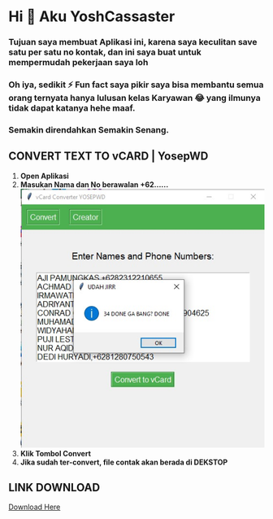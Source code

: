 # Hi 👊 Aku YoshCassaster
### Tujuan saya membuat Aplikasi ini, karena saya keculitan save satu per satu no kontak, dan ini saya buat untuk mempermudah pekerjaan saya loh
### Oh iya, sedikit ⚡ Fun fact saya pikir saya bisa membantu semua orang ternyata hanya lulusan kelas Karyawan 😂 yang ilmunya tidak dapat katanya hehe maaf.
### Semakin direndahkan Semakin Senang.

## CONVERT TEXT TO vCARD | YosepWD

1. **Open Aplikasi**
2. **Masukan Nama dan No berawalan +62......**
   ![Convert](./6152078844207676962.jpg)
3. **Klik Tombol Convert**
4. **Jika sudah ter-convert, file contak akan berada di DEKSTOP**
   
## LINK DOWNLOAD

[Download Here](https://drive.google.com/file/d/1bzg9_KsYdBMt126tWKs0R2wymYc7byBQ/view?usp=sharing)
